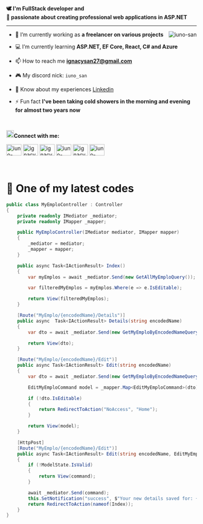 <!--<p><img  src="https://github-readme-streak-stats.herokuapp.com/?user=iuno-san&" alt="iuno-san" /></p>-->
<b align="Center"> 🕊 I'm FullStack developer and </b> <br>
<b align="Center"> 🍃 passionate about creating professional web applications in ASP.NET </b>
<hr>
<div>
  <div><p><img align="right" src="https://github-readme-stats.vercel.app/api/top-langs?username=iuno-san&show_icons=true&locale=en&layout=compact" alt="iuno-san" /></p></div>
  <!--<img align="right" width="400" src="https://raw.githubusercontent.com/iuno-san/Beet-Knight/main/fuji-mountain-kawaguchiko-lake-sunset-autumn-seasons-fuji-mountain-yamanachi-japan_335224-1.jpg">-->

- 🍂 I’m currently working as **a freelancer on various projects**

- 💻 I’m currently learning **ASP.NET, EF Core, React, C# and Azure**

- 📫 How to reach me **ignacysan27@gmail.com**

- 🎮 My discord nick: <code>iuno_san</code>

- 📄 Know about my experiences [Linkedin](https://www.linkedin.com/in/ignacy-starczynski-8030b2284/)

- ⚡ Fun fact **I've been taking cold showers in the morning and evening for almost two years now**
</div> <br>

<b><img width="20px" src="https://camo.githubusercontent.com/c0a1ff533f2a741658eb8a0551bd70fb541825ef55f07e8c761aa2795d2e0dfd/68747470733a2f2f6d656469612e67697068792e636f6d2f6d656469612f6959384352426451584f444a5343455249722f67697068792e676966">Connect with me:</b>
<p>
<a href="https://dev.to/iuno-san" target="blank"><img align="center" src="https://raw.githubusercontent.com/rahuldkjain/github-profile-readme-generator/master/src/images/icons/Social/devto.svg" alt="iuno-san" height="30" width="40" /></a>
<a href="https://www.linkedin.com/in/ignacy-starczynski-8030b2284/" target="blank"><img align="center" src="https://raw.githubusercontent.com/rahuldkjain/github-profile-readme-generator/master/src/images/icons/Social/linked-in-alt.svg" alt="ignacy starczynski" height="30" width="40" /></a>
<a href="https://stackoverflow.com/users/22247462/ignacy-starczynski" target="blank"><img align="center" src="https://raw.githubusercontent.com/rahuldkjain/github-profile-readme-generator/master/src/images/icons/Social/stack-overflow.svg" alt="ignacy starczynski" height="30" width="40" /></a>
<a href="https://codesandbox.com/iuno-san" target="blank"><img align="center" src="https://raw.githubusercontent.com/rahuldkjain/github-profile-readme-generator/master/src/images/icons/Social/codesandbox.svg" alt="iuno-san" height="30" width="40" /></a>
<a href="https://www.hackerrank.com/ignacysan" target="blank"><img align="center" src="https://raw.githubusercontent.com/rahuldkjain/github-profile-readme-generator/master/src/images/icons/Social/hackerrank.svg" alt="ignacysan" height="30" width="40" /></a>
<a href="https://www.leetcode.com/iuno-san" target="blank"><img align="center" src="https://raw.githubusercontent.com/rahuldkjain/github-profile-readme-generator/master/src/images/icons/Social/leet-code.svg" alt="iuno-san" height="30" width="40" /></a>
</p>  <br>

# 🍃 One of my latest codes
```cs
public class MyEmploController : Controller
{
    private readonly IMediator _mediator;
    private readonly IMapper _mapper;

    public MyEmploController(IMediator mediator, IMapper mapper)
    {
        _mediator = mediator;
        _mapper = mapper;
    }

    public async Task<IActionResult> Index()
    {
        var myEmplos = await _mediator.Send(new GetAllMyEmploQuery());

        var filteredMyEmplos = myEmplos.Where(e => e.IsEditable);

        return View(filteredMyEmplos);
    }

    [Route("MyEmplo/{encodedName}/Details")]
    public async  Task<IActionResult> Details(string encodedName)
    {
        var dto = await _mediator.Send(new GetMyEmploByEncodedNameQuery(encodedName));

        return View(dto);
    }

    [Route("MyEmplo/{encodedName}/Edit")]
    public async Task<IActionResult> Edit(string encodedName)
    {
        var dto = await _mediator.Send(new GetMyEmploByEncodedNameQuery(encodedName));

        EditMyEmploCommand model = _mapper.Map<EditMyEmploCommand>(dto);

        if (!dto.IsEditable)
        {
            return RedirectToAction("NoAccess", "Home");
        }

        return View(model);
    }

    [HttpPost]
    [Route("MyEmplo/{encodedName}/Edit")]
    public async Task<IActionResult> Edit(string encodedName, EditMyEmploCommand command)
    {
        if (!ModelState.IsValid)
        {
            return View(command);
        }

        await _mediator.Send(command);
        this.SetNotification("success", $"Your new details saved for: {command.FullName}");
        return RedirectToAction(nameof(Index));
    }
}
```


<!--
<p align="left">
<a href="https://dev.to/iuno-san" target="blank"><img align="center" src="https://raw.githubusercontent.com/rahuldkjain/github-profile-readme-generator/master/src/images/icons/Social/devto.svg" alt="iuno-san" height="30" width="40" /></a>
<a href="https://www.linkedin.com/in/ignacy-starczynski-8030b2284/" target="blank"><img align="center" src="https://raw.githubusercontent.com/rahuldkjain/github-profile-readme-generator/master/src/images/icons/Social/linked-in-alt.svg" alt="ignacy starczynski" height="30" width="40" /></a>
<a href="https://stackoverflow.com/users/22247462/ignacy-starczynski" target="blank"><img align="center" src="https://raw.githubusercontent.com/rahuldkjain/github-profile-readme-generator/master/src/images/icons/Social/stack-overflow.svg" alt="ignacy starczynski" height="30" width="40" /></a>
<a href="https://codesandbox.com/iuno-san" target="blank"><img align="center" src="https://raw.githubusercontent.com/rahuldkjain/github-profile-readme-generator/master/src/images/icons/Social/codesandbox.svg" alt="iuno-san" height="30" width="40" /></a>
<a href="https://www.hackerrank.com/ignacysan" target="blank"><img align="center" src="https://raw.githubusercontent.com/rahuldkjain/github-profile-readme-generator/master/src/images/icons/Social/hackerrank.svg" alt="ignacysan" height="30" width="40" /></a>
<a href="https://www.leetcode.com/iuno-san" target="blank"><img align="center" src="https://raw.githubusercontent.com/rahuldkjain/github-profile-readme-generator/master/src/images/icons/Social/leet-code.svg" alt="iuno-san" height="30" width="40" /></a>
</p>
-->

<!--<b>Languages and Tools:</b>
<p align="left"> <a href="https://azure.microsoft.com/en-in/" target="_blank" rel="noreferrer"> <img src="https://www.vectorlogo.zone/logos/microsoft_azure/microsoft_azure-icon.svg" alt="azure" width="40" height="40"/> </a> <a href="https://getbootstrap.com" target="_blank" rel="noreferrer"> <img src="https://raw.githubusercontent.com/devicons/devicon/master/icons/bootstrap/bootstrap-plain-wordmark.svg" alt="bootstrap" width="40" height="40"/> </a> <a href="https://www.w3schools.com/cs/" target="_blank" rel="noreferrer"> <img src="https://raw.githubusercontent.com/devicons/devicon/master/icons/csharp/csharp-original.svg" alt="csharp" width="40" height="40"/> </a> <a href="https://www.w3schools.com/css/" target="_blank" rel="noreferrer"> <img src="https://raw.githubusercontent.com/devicons/devicon/master/icons/css3/css3-original-wordmark.svg" alt="css3" width="40" height="40"/> </a> <a href="https://dotnet.microsoft.com/" target="_blank" rel="noreferrer"> <img src="https://raw.githubusercontent.com/devicons/devicon/master/icons/dot-net/dot-net-original-wordmark.svg" alt="dotnet" width="40" height="40"/> </a> <a href="https://git-scm.com/" target="_blank" rel="noreferrer"> <img src="https://www.vectorlogo.zone/logos/git-scm/git-scm-icon.svg" alt="git" width="40" height="40"/> </a> <a href="https://www.w3.org/html/" target="_blank" rel="noreferrer"> <img src="https://raw.githubusercontent.com/devicons/devicon/master/icons/html5/html5-original-wordmark.svg" alt="html5" width="40" height="40"/> </a> <a href="https://developer.mozilla.org/en-US/docs/Web/JavaScript" target="_blank" rel="noreferrer"> <img src="https://raw.githubusercontent.com/devicons/devicon/master/icons/javascript/javascript-original.svg" alt="javascript" width="40" height="40"/> </a> <a href="https://www.linux.org/" target="_blank" rel="noreferrer"> <img src="https://raw.githubusercontent.com/devicons/devicon/master/icons/linux/linux-original.svg" alt="linux" width="40" height="40"/> </a> <a href="https://reactjs.org/" target="_blank" rel="noreferrer"> <img src="https://raw.githubusercontent.com/devicons/devicon/master/icons/react/react-original-wordmark.svg" alt="react" width="40" height="40"/> </a> <a href="https://unity.com/" target="_blank" rel="noreferrer"> <img src="https://www.vectorlogo.zone/logos/unity3d/unity3d-icon.svg" alt="unity" width="40" height="40"/> </a> </p>
-->
<!--<details>
 <summary><b>👨‍💻 My coding journey</b></summary>
   At the age of 17, I made a bold decision and left school to pursue programming, enrolling in school part-time to focus on pursuing my dreams.

My adventure with programming began in 2017, when I became interested in the C++ language and took courses taught by Miroslaw Zelent. Although at first I wasn't sure if this was the path I wanted to take, over the past two years, since 2021, programming has become my true passion. I started with game development in Unity, and later moved on to web applications.

I consistently do my best to make every project I work on a masterpiece. I am motivated by challenges and the desire to learn new technologies. I value every opportunity for development, and my commitment to programming is always at the highest level. -->

<!--<p>&nbsp;<img align="center" src="https://github-readme-stats.vercel.app/api?username=iuno-san&show_icons=true&locale=en" alt="iuno-san" /></p>-->

